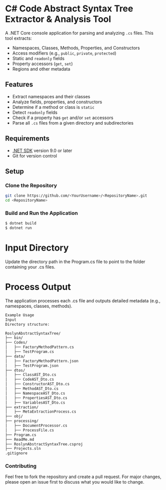 # C# Code Abstract Syntax Tree Extractor & Analysis Tool

A .NET Core console application for parsing and analyzing `.cs` files. This tool extracts:
- Namespaces, Classes, Methods, Properties, and Constructors
- Access modifiers (e.g., `public`, `private`, `protected`)
- Static and `readonly` fields
- Property accessors (`get`, `set`)
- Regions and other metadata

## Features

- Extract namespaces and their classes
- Analyze fields, properties, and constructors
- Determine if a method or class is `static`
- Detect `readonly` fields
- Check if a property has `get` and/or `set` accessors
- Parse all `.cs` files from a given directory and subdirectories

## Requirements

- [.NET SDK](https://dotnet.microsoft.com/download) version 9.0 or later
- Git for version control

## Setup

### Clone the Repository

```bash
git clone https://github.com/<YourUsername>/<RepositoryName>.git
cd <RepositoryName>
```

### Build and Run the Application
```bash
$ dotnet build
$ dotnet run
```

# Input Directory
Update the directory path in the Program.cs file to point to the folder containing your .cs files.

# Process Output
The application processes each .cs file and outputs detailed metadata (e.g., namespaces, classes, methods).
```bash
Example Usage
Input
Directory structure:

RoslynAbstractSyntaxTree/
├── bin/
├── Codes/
│   ├── FactoryMethodPattern.cs
│   ├── TestProgram.cs
├── data/
│   ├── FactoryMethodPattern.json
│   ├── TestProgram.json
├── dtos/
│   ├── ClassAST_Dto.cs
│   ├── CodeAST_Dto.cs
│   ├── ConstructorAST_Dto.cs
│   ├── MethodAST_Dto.cs
│   ├── NamespaceAST_Dto.cs
│   ├── PropertiesAST_Dto.cs
│   ├── VariablesAST_Dto.cs
├── extraction/
│   ├── MetaExtractionProcess.cs
├── obj/
├── processing/
│   ├── DocumentProcessor.cs
│   ├── ProcessFile.cs
├── Program.cs
├── ReadMe.md
├── RoslynAbstractSyntaxTree.csproj
├── Projects.sln
.gitignore
```
### Contributing
Feel free to fork the repository and create a pull request. For major changes, please open an issue first to discuss what you would like to change.
